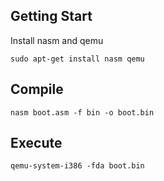 ## Getting Start  
Install nasm and qemu
```
sudo apt-get install nasm qemu
```

## Compile  
```
nasm boot.asm -f bin -o boot.bin
```

## Execute
```
qemu-system-i386 -fda boot.bin
```
